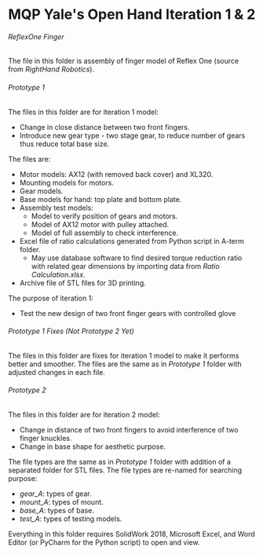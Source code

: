 # MQP Yale's Open Hand Iteration 1 & 2

###### ReflexOne Finger
The file in this folder is assembly of finger model of Reflex One (source from *_RightHand Robotics_*). 

###### Prototype 1
The files in this folder are for iteration 1 model: 
  - Change in close distance between two front fingers.
  - Introduce new gear type - two stage gear, to reduce number of gears thus reduce total base size.

The files are:
  - Motor models: AX12 (with removed back cover) and XL320.
  - Mounting models for motors.
  - Gear models.
  - Base models for hand: top plate and bottom plate.
  - Assembly test models: 
    - Model to verify position of gears and motors.
    - Model of AX12 motor with pulley attached.
    - Model of full assembly to check interference.
  - Excel file of ratio calculations generated from Python script in A-term folder.
    - May use database software to find desired torque reduction ratio with related gear dimensions by importing data from _Ratio Calculation.xlsx_.
  - Archive file of STL files for 3D printing.

The purpose of iteration 1:
  - Test the new design of two front finger gears with controlled glove
  
###### Prototype 1 Fixes (Not Prototype 2 Yet)
The files in this folder are fixes for iteration 1 model to make it performs better and smoother.
The files are the same as in _Prototype 1_ folder with adjusted changes in each file.

###### Prototype 2
The files in this folder are for iteration 2 model:
  - Change in distance of two front fingers to avoid interference of two finger knuckles.
  - Change in base shape for aesthetic purpose.

The file types are the same as in _Prototype 1_ folder with addition of a separated folder for STL files.
The file types are re-named for searching purpose:
  - *gear_A*: types of gear.
  - *mount_A*: types of mount.
  - *base_A*: types of base.
  - *test_A*: types of testing models.

Everything in this folder requires SolidWork 2018, Microsoft Excel, and Word Editor (or PyCharm for the Python script) to open and view.

